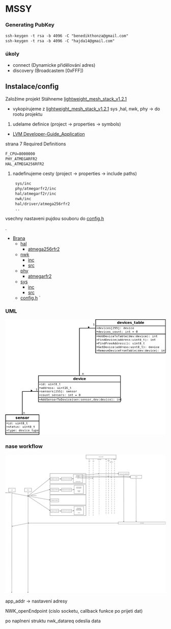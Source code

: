 

# MSSY

### Generating PubKey
	ssh-keygen -t rsa -b 4096 -C "benedikthonza@gmail.com"
	ssh-keygen -t rsa -b 4096 -C "hajda14@gmail.com"

### úkoly
- connect (Dynamicke přidělování adres)
- discovery (Broadcastem [0xFFF])


## Instalace/config
Založíme projekt
 Stáhneme [lightweight_mesh_stack_v1.2.1](./podklady/lightweight_mesh_stack_v1.2.1) 

- vykopírujeme z [lightweight_mesh_stack_v1.2.1](./podklady/lightweight_mesh_stack_v1.2.1) 
	sys ,hal, nwk, phy -> do rootu projektu

1. udelame definice (project -> properties -> symbols)
 * [LVM Developer-Guide_Application](./podklady/Atmel-42028-Lightweight-Mesh-Developer-Guide_Application-Note_AVR2130.pdf)

strana 7
Required Definitions

    F_CPU=8000000
    PHY_ATMEGARFR2
    HAL_ATMEGA256RFR2

1. nadefinujeme cesty (project -> properties -> include paths)
	

        sys/inc
	    phy/atmegarfr2/inc
	    hal/atmegarf2r/inc
	    nwk/inc
	    hal/driver/atmega256rfr2
	    ..


vsechny nastaveni pujdou souboru  do [config.h](./Brana/config.h)

.
 * [Brana](./Brana)
   * [hal](./Brana/hal)
     * [atmega256rfr2](./Brana/hal/atmega256rfr2)
   * [nwk](./Brana/nwk)
     * [inc](./Brana/nwk/inc)
     * [src](./Brana/nwk/src)
   * [phy](./Brana/phy)
     * [atmegarfr2](./Brana/phy/atmegarfr2)
   * [sys](./Brana/sys)
     * [inc](./Brana/sys/inc)
     * [src](./Brana/sys/src)
   * [config.h](./Brana/config.h)
`
### UML
![Alt text](./podklady/diagramy/device_table.png)

### nase workflow

![Alt text](./podklady/diagramy/full.png)


app_addr -> nastavení adresy 


NWK_openEndpoint (cislo socketu, callback funkce po prijeti dat)

po naplneni struktu
nwk_datareq odeslia data

